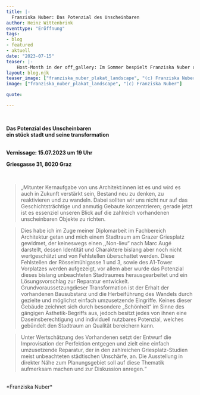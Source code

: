 ```yaml
---
title: |-
  Franziska Nuber: Das Potenzial des Unscheinbaren
author: Heinz Wittenbrink
eventtype: "Eröffnung"
tags:
- blog
- featured
- aktuell
date: "2023-07-15"
teaser: |-
    Host-Month in der off_gallery: Im Sommer bespielt Franziska Nuber unseren Galerieraum. Die Ausstellung ist aus ihrer Diplomarbeit entstanden, in der sie eine Umgestaltung von drei kleinen Gebäuden vor dem A1-Hochhaus vorschlägt. Bei der Eröffnung stellt sie ihr Projekt vor.
layout: blog.njk
teaser_image: ["franziska_nuber_plakat_landscape", "(c) Franziska Nuber"]
image: ["franziska_nuber_plakat_landscape", "(c) Franziska Nuber"]

quote:

---
```

</br>


**Das Potenzial des Unscheinbaren**
</br>
**ein stück stadt und seine transformation**
</br>
</br>

**Vernissage: 15.07.2023 um 19 Uhr**
</br>

**Griesgasse 31, 8020 Graz**

</br>

> „Mitunter Kernaufgabe von uns Architekt:innen ist es und wird es auch in Zukunft verstärkt sein, Bestand neu zu denken, zu reaktivieren und zu wandeln. Dabei sollten wir uns nicht nur auf das Geschichtsträchtige und anmutig Gebaute konzentrieren; gerade jetzt ist es essenziel unseren Blick auf die zahlreich vorhandenen unscheinbaren Objekte zu richten.

> Dies habe ich im Zuge meiner Diplomarbeit im Fachbereich Architektur getan und mich einem Stadtraum am Grazer Griesplatz gewidmet, der keineswegs einen ,,Non-lieu“ nach Marc Augé darstellt, dessen Identität und Charaktere bislang aber noch nicht wertgeschätzt und von Fehlstellen überschattet werden. Diese Fehlstellen der Rösselmühlgasse 1 und 3, sowie des A1-Tower Vorplatzes werden aufgezeigt, vor allem aber wurde das Potenzial dieses bislang unbeachteten Stadtraumes herausgearbeitet und ein Lösungsvorschlag zur Reparatur entwickelt. Grundvoraussetzungdieser Transformation ist der Erhalt der vorhandenen Bausubstanz und die Herbeiführung des Wandels durch gezielte und möglichst einfach umzusetzende Eingriffe. Keines dieser Gebäude zeichnet sich durch besondere „Schönheit“ im Sinne des gängigen Ästhetik-Begriffs aus, jedoch besitzt jedes von ihnen eine Daseinsberechtigung und individuell nutzbares Potenzial, welches gebündelt den Stadtraum an Qualität bereichern kann.

> Unter Wertschätzung des Vorhandenen setzt der Entwurf die Improvisation der Perfektion entgegen und zielt eine einfach umzusetzende Reparatur, der in den zahlreichen Griesplatz-Studien meist unbeachteten städtischen Unschärfe, an. Die Ausstellung in direkter Nähe zum Planungsgebiet soll auf diese Thematik aufmerksam machen und zur Diskussion anregen.“
<br/>
*Franziska Nuber*
